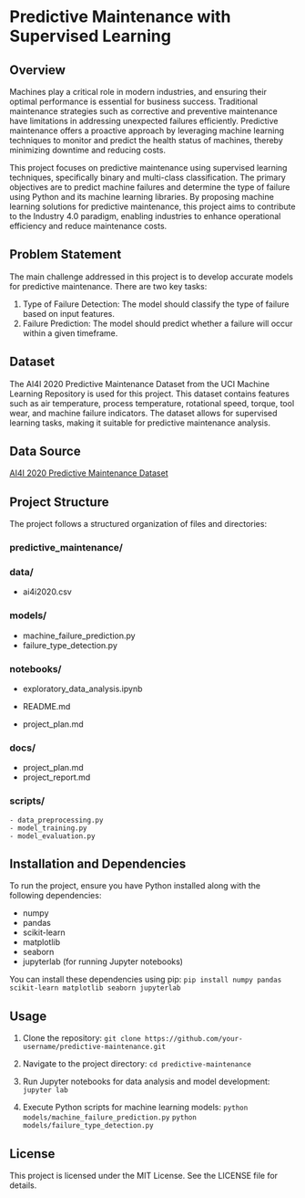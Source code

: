 # Predictive Maintenance with Supervised Learning

## Overview

Machines play a critical role in modern industries, and ensuring their optimal performance is essential for business success. Traditional maintenance strategies such as corrective and preventive maintenance have limitations in addressing unexpected failures efficiently. Predictive maintenance offers a proactive approach by leveraging machine learning techniques to monitor and predict the health status of machines, thereby minimizing downtime and reducing costs.

This project focuses on predictive maintenance using supervised learning techniques, specifically binary and multi-class classification. The primary objectives are to predict machine failures and determine the type of failure using Python and its machine learning libraries. By proposing machine learning solutions for predictive maintenance, this project aims to contribute to the Industry 4.0 paradigm, enabling industries to enhance operational efficiency and reduce maintenance costs.

## Problem Statement

The main challenge addressed in this project is to develop accurate models for predictive maintenance. There are two key tasks:

1. Type of Failure Detection: The model should classify the type of failure based on input features.
2. Failure Prediction: The model should predict whether a failure will occur within a given timeframe.

## Dataset

The AI4I 2020 Predictive Maintenance Dataset from the UCI Machine Learning Repository is used for this project. This dataset contains features such as air temperature, process temperature, rotational speed, torque, tool wear, and machine failure indicators. The dataset allows for supervised learning tasks, making it suitable for predictive maintenance analysis.

## Data Source
[AI4I 2020 Predictive Maintenance Dataset](https://doi.org/10.24432/C5HS5C)

## Project Structure

The project follows a structured organization of files and directories:

### predictive_maintenance/

### data/
- ai4i2020.csv

### models/
- machine_failure_prediction.py
- failure_type_detection.py

### notebooks/
- exploratory_data_analysis.ipynb

- README.md
- project_plan.md

### docs/
- project_plan.md
- project_report.md

### scripts/
    - data_preprocessing.py
    - model_training.py
    - model_evaluation.py


## Installation and Dependencies

To run the project, ensure you have Python installed along with the following dependencies:

- numpy
- pandas
- scikit-learn
- matplotlib
- seaborn
- jupyterlab (for running Jupyter notebooks)

You can install these dependencies using pip:
`pip install numpy pandas scikit-learn matplotlib seaborn jupyterlab`

## Usage

1. Clone the repository:
`git clone https://github.com/your-username/predictive-maintenance.git`

2. Navigate to the project directory:
`cd predictive-maintenance`

3. Run Jupyter notebooks for data analysis and model development:
`jupyter lab`

4. Execute Python scripts for machine learning models:
`python models/machine_failure_prediction.py`
`python models/failure_type_detection.py`

## License
This project is licensed under the MIT License. See the LICENSE file for details.

